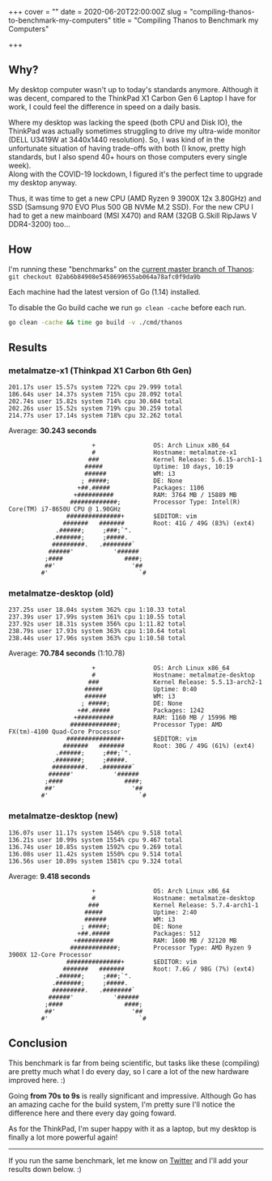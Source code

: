 +++
cover = ""
date = 2020-06-20T22:00:00Z
slug = "compiling-thanos-to-benchmark-my-computers"
title = "Compiling Thanos to Benchmark my Computers"

+++
## Why?

My desktop computer wasn't up to today's standards anymore. Although it was decent, compared to the ThinkPad X1 Carbon Gen 6 Laptop I have for work, I could feel the difference in speed on a daily basis.

Where my desktop was lacking the speed (both CPU and Disk IO), the ThinkPad was actually sometimes struggling to drive my ultra-wide monitor (DELL U3419W at 3440x1440 resolution). So, I was kind of in the unfortunate situation of having trade-offs with both (I know, pretty high standards, but I also spend 40+ hours on those computers every single week).  
Along with the COVID-19 lockdown, I figured it's the perfect time to upgrade my desktop anyway.

Thus, it was time to get a new CPU (AMD Ryzen 9 3900X 12x 3.80GHz) and SSD (Samsung 970 EVO Plus 500 GB NVMe M.2 SSD). For the new CPU I had to get a new mainboard (MSI X470) and RAM (32GB G.Skill RipJaws V DDR4-3200) too...

## How

I'm running these "benchmarks" on the [current master branch of Thanos](https://github.com/thanos-io/thanos/commit/02ab6b84908e5458699655ab064a78afc0f9da9b):  
`git checkout 02ab6b84908e5458699655ab064a78afc0f9da9b`

Each machine had the latest version of Go (1.14) installed.

To disable the Go build cache we run `go clean -cache` before each run.

```bash
go clean -cache && time go build -v ./cmd/thanos
```

## Results

### metalmatze-x1 (Thinkpad X1 Carbon 6th Gen)

    201.17s user 15.57s system 722% cpu 29.999 total
    186.64s user 14.37s system 715% cpu 28.092 total
    202.74s user 15.82s system 714% cpu 30.604 total
    202.26s user 15.52s system 719% cpu 30.259 total
    214.77s user 17.14s system 718% cpu 32.262 total

Average: **30.243 seconds**

                           +                OS: Arch Linux x86_64
                           #                Hostname: metalmatze-x1
                          ###               Kernel Release: 5.6.15-arch1-1
                         #####              Uptime: 10 days, 10:19
                         ######             WM: i3
                        ; #####;            DE: None
                       +##.#####            Packages: 1106
                      +##########           RAM: 3764 MB / 15889 MB
                     #############;         Processor Type: Intel(R) Core(TM) i7-8650U CPU @ 1.90GHz
                    ###############+        $EDITOR: vim
                   #######   #######        Root: 41G / 49G (83%) (ext4)
                 .######;     ;###;`".      
                .#######;     ;#####.       
                #########.   .########`     
               ######'           '######    
              ;####                 ####;   
              ##'                     '##   
             #'                         `#  

### metalmatze-desktop (old)

    237.25s user 18.04s system 362% cpu 1:10.33 total
    237.39s user 17.99s system 361% cpu 1:10.55 total
    237.92s user 18.31s system 356% cpu 1:11.82 total
    238.79s user 17.93s system 363% cpu 1:10.64 total
    238.44s user 17.96s system 363% cpu 1:10.58 total

Average: **70.784 seconds** (1:10.78)

                           +                OS: Arch Linux x86_64
                           #                Hostname: metalmatze-desktop
                          ###               Kernel Release: 5.5.13-arch2-1
                         #####              Uptime: 0:40
                         ######             WM: i3
                        ; #####;            DE: None
                       +##.#####            Packages: 1242
                      +##########           RAM: 1160 MB / 15996 MB
                     #############;         Processor Type: AMD FX(tm)-4100 Quad-Core Processor
                    ###############+        $EDITOR: vim
                   #######   #######        Root: 30G / 49G (61%) (ext4)
                 .######;     ;###;`".      
                .#######;     ;#####.       
                #########.   .########`     
               ######'           '######    
              ;####                 ####;   
              ##'                     '##   
             #'                         `#  

### metalmatze-desktop (new)

    136.07s user 11.17s system 1546% cpu 9.518 total
    136.21s user 10.99s system 1554% cpu 9.467 total
    136.74s user 10.85s system 1592% cpu 9.269 total
    136.08s user 11.42s system 1550% cpu 9.514 total
    136.56s user 10.89s system 1581% cpu 9.324 total

Average: **9.418 seconds**

                           +                OS: Arch Linux x86_64
                           #                Hostname: metalmatze-desktop
                          ###               Kernel Release: 5.7.4-arch1-1
                         #####              Uptime: 2:40
                         ######             WM: i3
                        ; #####;            DE: None
                       +##.#####            Packages: 512
                      +##########           RAM: 1600 MB / 32120 MB
                     #############;         Processor Type: AMD Ryzen 9 3900X 12-Core Processor
                    ###############+        $EDITOR: vim
                   #######   #######        Root: 7.6G / 98G (7%) (ext4)
                 .######;     ;###;`".      
                .#######;     ;#####.       
                #########.   .########`     
               ######'           '######    
              ;####                 ####;   
              ##'                     '##   
             #'                         `#  

## Conclusion

This benchmark is far from being scientific, but tasks like these (compiling) are pretty much what I do every day, so I care a lot of the new hardware improved here. :)

Going **from 70s to 9s** is really significant and impressive. Although Go has an amazing cache for the build system, I'm pretty sure I'll notice the difference here and there every day going foward.

As for the ThinkPad, I'm super happy with it as a laptop, but my desktop is finally a lot more powerful again!

***

If you run the same benchmark, let me know on [Twitter](https://twitter.com/MetalMatze/status/1274492956616114176) and I'll add your results down below. :)